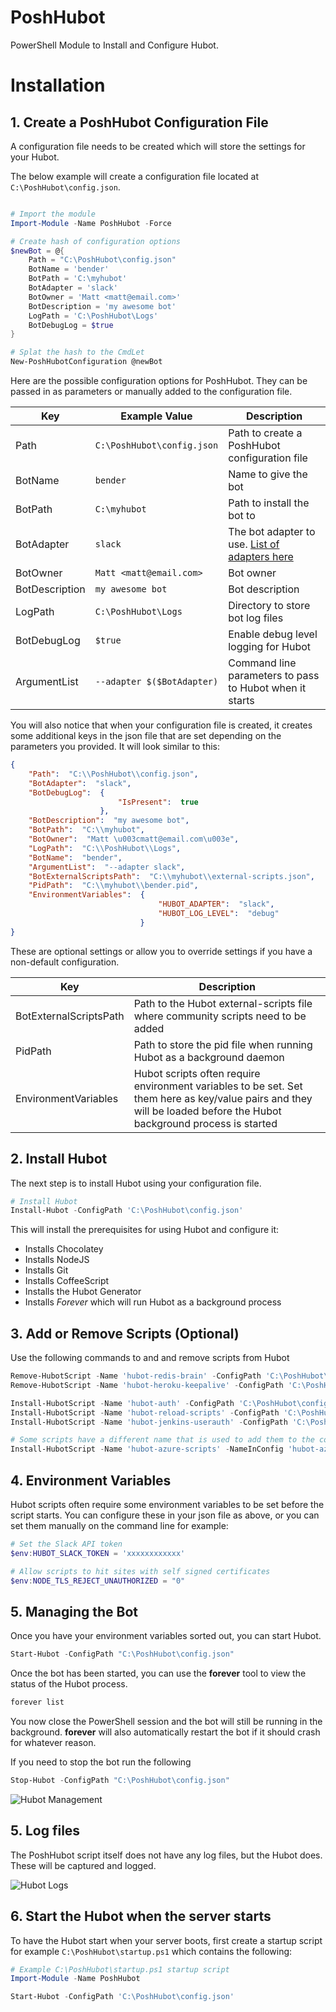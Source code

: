# PoshHubot

PowerShell Module to Install and Configure Hubot.

# Installation
## 1. Create a PoshHubot Configuration File
A configuration file needs to be created which will store the settings for your Hubot.

The below example will create a configuration file located at `C:\PoshHubot\config.json`.

```powershell

# Import the module
Import-Module -Name PoshHubot -Force

# Create hash of configuration options
$newBot = @{
    Path = "C:\PoshHubot\config.json"
    BotName = 'bender'
    BotPath = 'C:\myhubot'
    BotAdapter = 'slack'
    BotOwner = 'Matt <matt@email.com>'
    BotDescription = 'my awesome bot'
    LogPath = 'C:\PoshHubot\Logs'
    BotDebugLog = $true
}

# Splat the hash to the CmdLet
New-PoshHubotConfiguration @newBot
```

Here are the possible configuration options for PoshHubot. They can be passed in as parameters or manually added to the configuration file.

Key | Example Value | Description
--- | --- | ---
Path | `C:\PoshHubot\config.json` | Path to create a PoshHubot configuration file
BotName | `bender` | Name to give the bot
BotPath | `C:\myhubot` | Path to install the bot to
BotAdapter | `slack` | The bot adapter to use. [List of adapters here](https://github.com/github/hubot/blob/master/docs/adapters.md)
BotOwner | `Matt <matt@email.com>` | Bot owner
BotDescription | `my awesome bot` | Bot description
LogPath | `C:\PoshHubot\Logs` | Directory to store bot log files
BotDebugLog | `$true` | Enable debug level logging for Hubot
ArgumentList | `--adapter $($BotAdapter)` | Command line parameters to pass to Hubot when it starts

You will also notice that when your configuration file is created, it creates some additional keys in the json file that are set depending on the parameters you provided. It will look similar to this:

```json
{
    "Path":  "C:\\PoshHubot\\config.json",
    "BotAdapter":  "slack",
    "BotDebugLog":  {
                        "IsPresent":  true
                    },
    "BotDescription":  "my awesome bot",
    "BotPath":  "C:\\myhubot",
    "BotOwner":  "Matt \u003cmatt@email.com\u003e",
    "LogPath":  "C:\\PoshHubot\\Logs",
    "BotName":  "bender",
    "ArgumentList":  "--adapter slack",
    "BotExternalScriptsPath":  "C:\\myhubot\\external-scripts.json",
    "PidPath":  "C:\\myhubot\\bender.pid",
    "EnvironmentVariables":  {
                                 "HUBOT_ADAPTER":  "slack",
                                 "HUBOT_LOG_LEVEL":  "debug"
                             }
}
```

These are optional settings or allow you to override settings if you have a non-default configuration.

Key | Description
--- | ---
BotExternalScriptsPath | Path to the Hubot external-scripts file where community scripts need to be added
PidPath | Path to store the pid file when running Hubot as a background daemon
EnvironmentVariables | Hubot scripts often require environment variables to be set. Set them here as key/value pairs and they will be loaded before the Hubot background process is started


## 2. Install Hubot
The next step is to install Hubot using your configuration file.
```powershell
# Install Hubot
Install-Hubot -ConfigPath 'C:\PoshHubot\config.json'
```

This will install the prerequisites for using Hubot and configure it:
* Installs Chocolatey
* Installs NodeJS
* Installs Git
* Installs CoffeeScript
* Installs the Hubot Generator
* Installs *Forever* which will run Hubot as a background process

## 3. Add or Remove Scripts (Optional)
Use the following commands to and and remove scripts from Hubot
```powershell
Remove-HubotScript -Name 'hubot-redis-brain' -ConfigPath 'C:\PoshHubot\config.json'
Remove-HubotScript -Name 'hubot-heroku-keepalive' -ConfigPath 'C:\PoshHubot\config.json'

Install-HubotScript -Name 'hubot-auth' -ConfigPath 'C:\PoshHubot\config.json'
Install-HubotScript -Name 'hubot-reload-scripts' -ConfigPath 'C:\PoshHubot\config.json'
Install-HubotScript -Name 'hubot-jenkins-userauth' -ConfigPath 'C:\PoshHubot\config.json'

# Some scripts have a different name that is used to add them to the configuration file, which can be manually specified
Install-HubotScript -Name 'hubot-azure-scripts' -NameInConfig 'hubot-azure-scripts/brain/storage-blob-brain' -ConfigPath 'C:\PoshHubot\config.json'

```

## 4. Environment Variables
Hubot scripts often require some environment variables to be set before the script starts. You can configure these in your json file as above, or you can set them manually on the command line for example:

```powershell
# Set the Slack API token
$env:HUBOT_SLACK_TOKEN = 'xxxxxxxxxxxx'

# Allow scripts to hit sites with self signed certificates
$env:NODE_TLS_REJECT_UNAUTHORIZED = "0"
```

## 5. Managing the Bot
Once you have your environment variables sorted out, you can start Hubot.

```powershell
Start-Hubot -ConfigPath "C:\PoshHubot\config.json"
```

Once the bot has been started, you can use the **forever** tool to view the status of the Hubot process.

```powershell
forever list
```

You now close the PowerShell session and the bot will still be running in the background. **forever** will also automatically restart the bot if it should crash for whatever reason.

If you need to stop the bot run the following

```powershell
Stop-Hubot -ConfigPath "C:\PoshHubot\config.json"
```

![Hubot Management](https://i.imgur.com/kDxu4sf.png)

## 5. Log files

The PoshHubot script itself does not have any log files, but the Hubot does. These will be captured and logged.

![Hubot Logs](http://i.imgur.com/JaVIkIC.png)

## 6. Start the Hubot when the server starts
To have the Hubot start when your server boots, first create a startup script for example `C:\PoshHubot\startup.ps1` which contains the following:

```powershell
# Example C:\PoshHubot\startup.ps1 startup script
Import-Module -Name PoshHubot

Start-Hubot -ConfigPath 'C:\PoshHubot\config.json'
```
